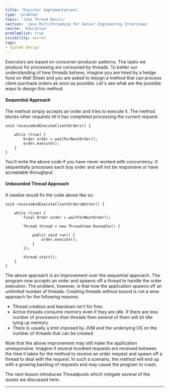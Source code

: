 ```yaml
---
title: 'Executor Implementations'
type: 'problem'
topic: 'Java Thread Basics'
section: 'Java Multithreading for Senior Engineering Interviews'
course: 'Educative'
problemlist: true
visibility: secret
tags:
- System Design
---
```

Executors are based on consumer-producer patterns. The tasks we produce for processing are consumed by threads. To better our understanding of how threads behave, imagine you are hired by a hedge fund on Wall Street and you are asked to design a method that can process client purchase orders as soon as possible. Let's see what are the possible ways to design this method.

#### Sequential Approach
The method simply accepts an order and tries to execute it. The method blocks other requests till it has completed processing the current request.
```
void receiveAndExecuteClientOrders() {

    while (true) {
        Order order = waitForNextOrder();
        order.execute();
    }
}
```
You'll write the above code if you have never worked with concurrency. It sequentially processes each buy order and will not be responsive or have acceptable throughput.

#### Unbounded Thread Approach
A newbie would fix the code above like so:
```
void receiveAndExecuteClientOrdersBetter() {

    while (true) {
        final Order order = waitForNextOrder();

        Thread thread = new Thread(new Runnable() {

            public void run() {
                order.execute();
            }
        });
        
        thread.start();
    }
}
```
The above approach is an improvement over the sequential approach. The program now accepts an order and spawns off a thread to handle the order execution. The problem, however, is that now the application spawns off an unlimited number of threads. Creating threads without bound is not a wise approach for the following reasons:
- Thread creation and teardown isn't for free.
- Active threads consume memory even if they are idle. If there are less number of processors than threads then several of them will sit idle tying up memory.
- There is usually a limit imposed by JVM and the underlying OS on the number of threads that can be created.

Note that the above improvement may still make the application unresponsive. Imagine if several hundred requests are received between the time it takes for the method to receive an order request and spawn off a thread to deal with the request. In such a scenario, the method will end up with a growing backlog of requests and may cause the program to crash.

The next lesson introduces Threadpools which mitigate several of the issues we discussed here.




---